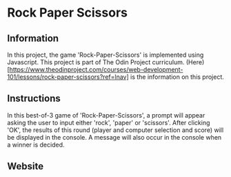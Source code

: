 # Rock Paper Scissors
## Information
In this project, the game 'Rock-Paper-Scissors' is implemented using Javascript. This project is part of The Odin Project curriculum. (Here)[https://www.theodinproject.com/courses/web-development-101/lessons/rock-paper-scissors?ref=lnav] is the information on this project.
## Instructions
In this best-of-3 game of 'Rock-Paper-Scissors', a prompt will appear asking the user to input either 'rock', 'paper' or 'scissors'. After clicking 'OK', the results of this round (player and computer selection and score) will be displayed in the console. A message will also occur in the console when a winner is decided. 
## Website
